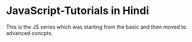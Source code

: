 # JavaScript-Tutorials in Hindi
This is the JS series which was starting from the basic and then moved to
advanced concpts.
